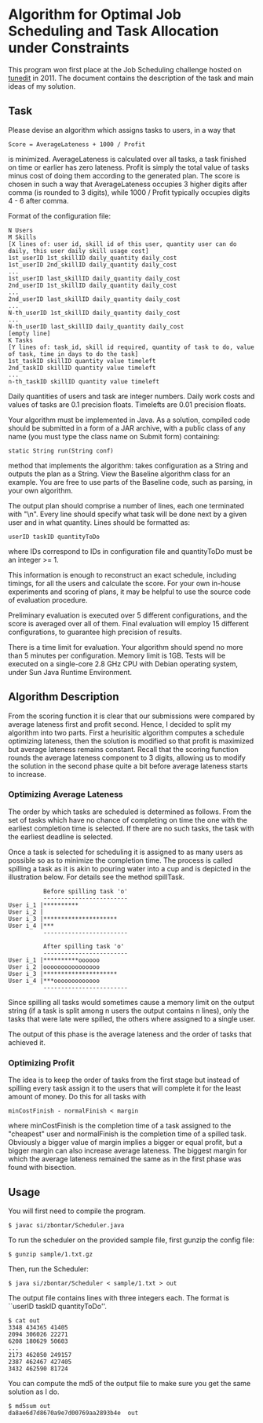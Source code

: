 Algorithm for Optimal Job Scheduling and Task Allocation under Constraints
==========================================================================

This program won first place at the Job Scheduling challenge hosted on
[tunedit](http://tunedit.org/challenge/job-scheduling) in 2011. The document
contains the description of the task and main ideas of my solution.

Task
----

Please devise an algorithm which assigns tasks to users, in a way that

    Score = AverageLateness + 1000 / Profit

is minimized. AverageLateness is calculated over all tasks, a task
finished on time or earlier has zero lateness. Profit is simply the
total value of tasks minus cost of doing them according to the generated
plan. The score is chosen in such a way that AverageLateness occupies 3
higher digits after comma (is rounded to 3 digits), while 1000 / Profit
typically occupies digits 4 - 6 after comma.

Format of the configuration file:

    N Users
    M Skills
    [X lines of: user id, skill id of this user, quantity user can do daily, this user daily skill usage cost]
    1st_userID 1st_skillID daily_quantity daily_cost
    1st_userID 2nd_skillID daily_quantity daily_cost
    ...
    1st_userID last_skillID daily_quantity daily_cost
    2nd_userID 1st_skillID daily_quantity daily_cost
    ...
    2nd_userID last_skillID daily_quantity daily_cost
    ...
    N-th_userID 1st_skillID daily_quantity daily_cost
    ...
    N-th_userID last_skillID daily_quantity daily_cost
    [empty line]
    K Tasks
    [Y lines of: task_id, skill id required, quantity of task to do, value of task, time in days to do the task]
    1st_taskID skillID quantity value timeleft
    2nd_taskID skillID quantity value timeleft
    ...
    n-th_taskID skillID quantity value timeleft


Daily quantities of users and task are integer numbers. Daily work
costs and values of tasks are 0.1 precision floats. Timelefts are 0.01
precision floats.

Your algorithm must be implemented in Java. As a solution, compiled code
should be submitted in a form of a JAR archive, with a public class of
any name (you must type the class name on Submit form) containing:

    static String run(String conf)

method that implements the algorithm: takes configuration as a String and
outputs the plan as a String. View the Baseline algorithm class for an
example. You are free to use parts of the Baseline code, such as parsing,
in your own algorithm.

The output plan should comprise a number of lines, each one terminated
with "\n". Every line should specify what task will be done next by a
given user and in what quantity. Lines should be formatted as:

    userID taskID quantityToDo

where IDs correspond to IDs in configuration file and quantityToDo must
be an integer >= 1.

This information is enough to reconstruct an exact schedule, including
timings, for all the users and calculate the score. For your own in-house
experiments and scoring of plans, it may be helpful to use the source
code of evaluation procedure.

Preliminary evaluation is executed over 5 different configurations, and
the score is averaged over all of them. Final evaluation will employ 15
different configurations, to guarantee high precision of results.

There is a time limit for evaluation. Your algorithm should spend no
more than 5 minutes per configuration. Memory limit is 1GB. Tests will
be executed on a single-core 2.8 GHz CPU with Debian operating system,
under Sun Java Runtime Environment.


Algorithm Description
---------------------

From the scoring function it is clear that our submissions were compared
by average lateness first and profit second. Hence, I decided to split my
algorithm into two parts. First a heurisitic algorithm computes a schedule
optimizing lateness, then the solution is modified so that profit is
maximized but average lateness remains constant. Recall that the scoring
function rounds the average lateness component to 3 digits, allowing us
to modify the solution in the second phase quite a bit before average
lateness starts to increase.

### Optimizing Average Lateness

The order by which tasks are scheduled is determined as follows. From
the set of tasks which have no chance of completing on time the one with
the earliest completion time is selected. If there are no such tasks,
the task with the earliest deadline is selected.

Once a task is selected for scheduling it is assigned to as many users
as possible so as to minimize the completion time. The process is called
spilling a task as it is akin to pouring water into a cup and is depicted
in the illustration below. For details see the method spillTask. 

              Before spilling task 'o'
              ------------------------
    User i_1 |**********
    User i_2 |
    User i_3 |*********************
    User i_4 |***
              ------------------------

              After spilling task 'o'
              ------------------------
    User i_1 |**********oooooo
    User i_2 |oooooooooooooooo
    User i_3 |*********************
    User i_4 |***ooooooooooooo
              ------------------------

Since spilling all tasks would sometimes cause a memory limit on the
output string (if a task is split among n users the output contains n
lines), only the tasks that were late were spilled, the others where
assigned to a single user.

The output of this phase is the average lateness and the order of tasks
that achieved it.

### Optimizing Profit

The idea is to keep the order of tasks from the first stage but instead
of spilling every task assign it to the users that will complete it for
the least amount of money. Do this for all tasks with 
    
    minCostFinish - normalFinish < margin

where minCostFinish is the completion time of a task assigned to the
"cheapest" user and normalFinish is the completion time of a spilled
task. Obviously a bigger value of margin implies a bigger or equal
profit, but a bigger margin can also increase average lateness. The
biggest margin for which the average lateness remained the same as in
the first phase was found with bisection.

Usage
-----

You will first need to compile the program.

	$ javac si/zbontar/Scheduler.java

To run the scheduler on the provided sample file, first gunzip the config file:

	$ gunzip sample/1.txt.gz

Then, run the Scheduler:

	$ java si/zbontar/Scheduler < sample/1.txt > out

The output file contains lines with three integers each. The format
is ``userID taskID quantityToDo''.

	$ cat out
	3348 434365 41405
	2094 306026 22271
	6208 180629 50603
	...
	2173 462050 249157
	2387 462467 427405
	3432 462590 81724

You can compute the md5 of the output file to make sure you get the
same solution as I do.

	$ md5sum out
	da8ae6d7d8670a9e7d00769aa2893b4e  out

